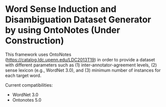 # Word Sense Induction and Disambiguation Dataset Generator by using OntoNotes (Under Construction)

This framework uses OntoNotes (https://catalog.ldc.upenn.edu/LDC2013T19) in order to provide a dataset with different parameters such as (1) inter-annotator-agreement levels, (2) sense lexicon (e.g., WordNet 3.0), and (3) minimum number of instances for each target word.

Current compatibilities:
- WordNet 3.0
- Ontonotes 5.0
